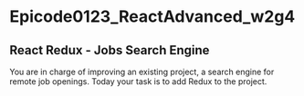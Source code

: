 # Epicode0123_ReactAdvanced_w2g4
<h2>React Redux - Jobs Search Engine</h2>
<p>You are in charge of improving an existing project, a search engine for remote job openings.
Today your task is to add Redux to the project.</p>
